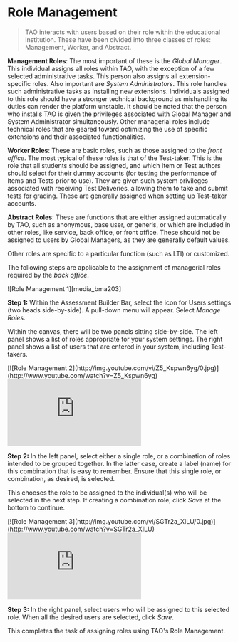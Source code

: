 # Role Management

>TAO interacts with users based on their role within the educational institution. These have been divided into three classes of roles: Management, Worker, and Abstract.

**Management Roles**: The most important of these is the *Global Manager*. This individual assigns all roles within TAO, with the exception of a few selected administrative tasks. This person also assigns all extension-specific roles. Also important are *System Administrators*. This role handles such administrative tasks as installing new extensions. Individuals assigned to this role should have a stronger technical background as mishandling its duties can render the platform unstable. It should be noted that the person who installs TAO is given the privileges associated with Global Manager and System Administrator simultaneously. Other managerial roles include technical roles that are geared toward optimizing the use of specific extensions and their associated functionalities.

**Worker Roles**: These are basic roles, such as those assigned to the *front office*. The most typical of these roles is that of the Test-taker. This is the role that all students should be assigned, and which Item or Test authors should select for their dummy accounts (for testing the performance of Items and Tests prior to use). They are given such system privileges associated with receiving Test Deliveries, allowing them to take and submit tests for grading. These are generally assigned when setting up Test-taker accounts.

**Abstract Roles**: These are functions that are either assigned automatically by TAO, such as anonymous, base user, or generis, or which are included in other roles, like service, back office, or front office. These should not be assigned to users by Global Managers, as they are generally default values.

Other roles are specific to a particular function (such as LTI) or customized.

The following steps are applicable to the assignment of managerial roles required by the *back office*.

![Role Management 1][media_bma203]

**Step 1:** Within the Assessment Builder Bar, select the icon for Users settings (two heads side-by-side). A pull-down menu will appear. Select *Manage Roles*.

Within the canvas, there will be two panels sitting side-by-side. The left panel shows a list of roles appropriate for your system settings. The right panel shows a list of users that are entered in your system, including Test-takers.

<div class="hidden-video">
[![Role Management 2](http://img.youtube.com/vi/Z5_Kspwn6yg/0.jpg)](http://www.youtube.com/watch?v=Z5_Kspwn6yg)
</div>
<div class='embed-container'>
<iframe src="https://www.youtube.com/embed/Z5_Kspwn6yg?rel=0" frameborder="0" allowfullscreen></iframe>
</div>

**Step 2:** In the left panel, select either a single role, or a combination of roles intended to be grouped together. In the latter case, create a label (name) for this combination that is easy to remember. Ensure that this single role, or combination, as desired, is selected.

This chooses the role to be assigned to the individual(s) who will be selected in the next step. If creating a combination role, click *Save* at the bottom to continue.

<div class="hidden-video">
[![Role Management 3](http://img.youtube.com/vi/SGTr2a_XILU/0.jpg)](http://www.youtube.com/watch?v=SGTr2a_XILU)
</div>
<div class='embed-container'>
<iframe src="https://www.youtube.com/embed/SGTr2a_XILU?rel=0" frameborder="0" allowfullscreen></iframe>
</div>

**Step 3:** In the right panel, select users who will be assigned to this selected role. When all the desired users are selected, click *Save*.

This completes the task of assigning roles using TAO's Role Management.